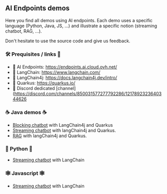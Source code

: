 ## AI Endpoints demos

Here you find all demos using AI endpoints.
Each demo uses a specific language (Python, Java, JS, ...) and illustrate a specific notion (streaming chatbot, RAG, ...).

Don't hesitate to use the source code and give us feedback.

### 🛠️ Prequisites / links 🔗

 - 🔗 AI Endpoints: https://endpoints.ai.cloud.ovh.net/
 - 🔗 LangChain: https://www.langchain.com/
 - 🔗 LangChain4j: https://docs.langchain4j.dev/intro/
 - 🔗 Quarkus: https://quarkus.io/
 - 💬 Discord dedicated [channel](https://discord.com/channels/850031577277792286/1217892323640344626

### ☕️ Java demos ☕️

  - [Blocking chatbot](.//quarkus-langchain4j/) with LangChain4j and Quarkus
  - [Streaming chatbot](./quarkus-langchain4j-streaming/) with langChain4j and Quarkus.
  - [RAG](./quarkus-langchain4j-rag/) with langChain4j and Quarkus.

### 🐍 Python 🐍

  - [Streaming chatbot](./python-langchain-chatbot/) with LangChain

### 🕸️ Javascript 🕸️

  - [Streaming chatbot](./js-langchain-chatbot/) with LangChain